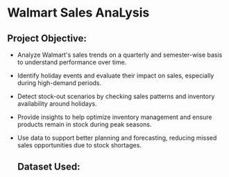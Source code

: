 # Walmart Sales AnaLysis
## Project Objective:
- Analyze Walmart's sales trends on a quarterly and semester-wise basis to understand performance over time.
- Identify holiday events and evaluate their impact on sales, especially during high-demand periods.
- Detect stock-out scenarios by checking sales patterns and inventory availability around holidays.
- Provide insights to help optimize inventory management and ensure products remain in stock during peak seasons.
- Use data to support better planning and forecasting, reducing missed sales opportunities due to stock shortages.

  ## Dataset Used:
  

